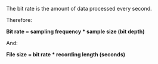 The bit rate is the amount of data processed every second.

Therefore:

**Bit rate = sampling frequency * sample size (bit depth)**

And:

**File size = bit rate * recording length (seconds)**

